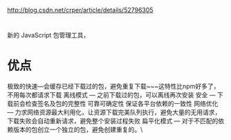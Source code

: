 

http://blog.csdn.net/crper/article/details/52796305

# 

新的 JavaScript 包管理工具，


# 优点

极致的快速—会缓存已经下载过的包，避免重复下载~~~这特性比npm好多了，不用每次都请求下载 
离线模式 — 之前下载过的包，可以离线再次安装
安全 — 下载前会检查签名及包的完整性
可靠可确定性 
保证各平台依赖的一致性
网络优化 — 力求网络资源最大利用化，让资源下载完美队列执行，避免大量的无用请求，下载失败会自动重新请求，避免整个安装过程失败
扁平化模式 — 对于不匹配的依赖版本的包创立一个独立的包，避免创建重复的。\





